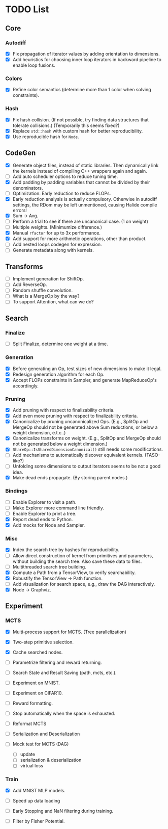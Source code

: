 # TODO List

## Core

### Autodiff

- [x] Fix propagation of iterator values by adding orientation to dimensions.
- [x] Add heuristics for choosing inner loop iterators in backward pipeline to enable loop fusions.

### Colors

- [x] Refine color semantics (determine more than 1 color when solving constraints).

### Hash

- [x] Fix hash collision. (If not possible, try finding data structures that tolerate collisions.) (Temporarily this seems fixed?)
- [x] Replace `std::hash` with custom hash for better reproducibility.
- [x] Use reproducible hash for `Node`.

## CodeGen

- [x] Generate object files, instead of static libraries. Then dynamically link the kernels instead of compiling C++ wrappers again and again.
- [ ] Add auto scheduler options to reduce tuning time.
- [x] Add padding by padding variables that cannot be divided by their denominators.
- [ ] Optimization: Early reduction to reduce FLOPs.
- [x] Early reduction analysis is actually compulsory. Otherwise in autodiff settings, the RDom may be left unmentioned, causing Halide compile errors!
- [x] Sum -> Avg.
- [ ] Perform a trial to see if there are uncanonical case. (1 on weight)
- [ ] Multiple weights. (Minimumize difference.)
- [x] Manual `rfactor` for up to 3x performance.
- [x] Add support for more arithmetic operations, other than product.
- [ ] Add nested loops codegen for expression.
- [ ] Generate metadata along with kernels.

## Transforms

- [ ] Implement generation for ShiftOp.
- [ ] Add ReverseOp.
- [ ] Random shuffle convolution.
- [ ] What is a MergeOp by the way?
- [ ] To support Attention, what can we do?

## Search

### Finalize

- [ ] Split Finalize, determine one weight at a time.

### Generation

- [x] Before generating an Op, test sizes of new dimensions to make it legal.
- [x] Redesign generation algorithm for each Op.
- [x] Accept FLOPs constraints in Sampler, and generate MapReduceOp's accordingly.

### Pruning

- [x] Add pruning with respect to finalizability criteria.
- [x] Add even more pruning with respect to finalizability criteria.
- [x] Canonicalize by pruning uncanonicalized Ops. (E.g., SplitOp and MergeOp should not be generated above Sum reductions, or below a weight dimension, e.t.c..)
- [x] Canonicalize transforms on weight. (E.g., SplitOp and MergeOp should not be generated below a weight dimension.)
- [x] `ShareOp::IsSharedDimensionCanonical()` still needs some modifications.
- [ ] Add mechanisms to automatically discover equivalent kernels. (TASO-like?)
- [ ] Unfolding some dimensions to output iterators seems to be not a good idea.
- [x] Make dead ends propagate. (By storing parent nodes.)

### Bindings

- [ ] Enable Explorer to visit a path.
- [ ] Make Explorer more command line friendly.
- [ ] Enable Explorer to print a tree.
- [x] Report dead ends to Python.
- [x] Add mocks for Node and Sampler.

### Misc

- [x] Index the search tree by hashes for reproducibility.
- [ ] Allow direct construction of kernel from primitives and parameters, without building the search tree. Also save these data to files.
- [ ] Multithreaded search tree building.
- [x] Compute a Path from a TensorView, to verify searchability.
- [x] Robustify the TensorView -> Path function.
- [ ] Add visualization for search space, e.g., draw the DAG interactively.
- [x] Node -> Graphviz.

## Experiment

### MCTS

- [x] Multi-process support for MCTS. (Tree parallelization)
- [x] Two-step primitive selection. 
- [x] Cache searched nodes. 
- [ ] Parametrize filtering and reward returning. 
- [ ] Search State and Result Saving (path, mcts, etc.). 
- [ ] Experiment on MNIST. 
- [ ] Experiment on CIFAR10. 
- [ ] Reward formatting. 
- [ ] Stop automatically when the space is exhausted. 

- [ ] Reformat MCTS
- [ ] Serialization and Deserialization
- [ ] Mock test for MCTS (DAG)
    - [ ] update
    - [ ] serialization & deserialization
    - [ ] virtual loss

### Train

- [x] Add MNIST MLP models. 
- [ ] Speed up data loading
- [ ] Early Stopping and NaN filtering during training. 
- [ ] Filter by Fisher Potential. 

